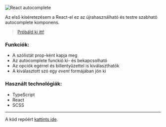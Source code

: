 ![React autocomplete](https://stuff.p-kin.com/screentogif/react-autocomplete.gif)

Az első kíséretezésem a React-el ez az újrahasználható és testre szabható autocomplete komponens.

> [Próbáld ki itt!](https://stuff.p-kin.com/react/autocomplete)

### Funkciók: 
- A szólistát prop-ként kapja meg
- Az autocomplete funckió ki- és bekapcsolható
- Az opciók egérrel és billentyűzettel is kiválaszthatók
- A kiválasztott szó egy *event* formájában jön ki

### Használt technológiák:
- TypeScript
- React
- SCSS

---
A kód repóért [kattints ide](https://github.com/KinPeter/Old-Code/tree/master/React-autocomplete-component).
